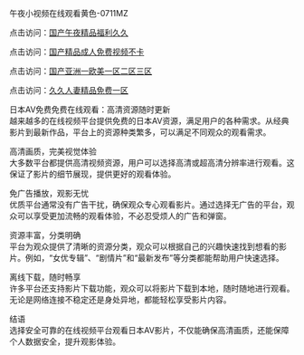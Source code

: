 午夜小视频在线观看黄色-0711MZ  
 
点击访问：<a href="https://heiliaoxwd5i8.pages.dev">国产午夜精品福利久久</a>  
 
点击访问：<a href="https://heiliaozj3tjd.pages.dev">国产精品成人免费视频不卡</a>  
 
点击访问：<a href="https://heiliaowzu4ur.pages.dev">国产亚洲一欧美一区二区三区</a>  
 
点击访问：<a href="https://heiliaoow5kzm.pages.dev">久久人妻精品免费一区</a>  
 
日本AV免费免费在线观看：高清资源随时更新  
越来越多的在线视频平台提供免费的日本AV资源，满足用户的各种需求。从经典影片到最新作品，平台上的资源种类繁多，可以满足不同观众的观看需求。  
 
高清画质，完美视觉体验  
大多数平台都提供高清视频资源，用户可以选择高清或超高清分辨率进行观看。这保证了影片的细节展现，提供更好的观看体验。  
 
免广告播放，观影无忧  
优质平台通常没有广告干扰，确保观众专心观看影片。通过选择无广告的平台，观众可以享受更加流畅的观看体验，不必忍受烦人的广告和弹窗。  
 
资源丰富，分类明确  
平台为观众提供了清晰的资源分类，观众可以根据自己的兴趣快速找到想看的影片。例如，“女优专辑”、“剧情片”和“最新发布”等分类都能帮助用户快速选择。  
 
离线下载，随时畅享  
许多平台还支持影片下载功能，观众可以将影片下载到本地，随时随地进行观看。无论是网络连接不稳定还是身处异地，都能轻松享受影片内容。  
 
 
结语  
选择安全可靠的在线视频平台观看日本AV影片，不仅能确保高清画质，还能保障个人数据安全，提升观影体验。  
 
<span style="display:none;">[Canonical link]( https://github.com/yeah433566/avrb02)</span>

